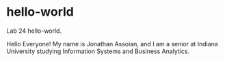 # hello-world
Lab 24 hello-world.


Hello Everyone! My name is Jonathan Assoian, and I am a senior at Indiana University studying Information Systems and Business Analytics. 
